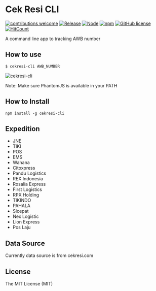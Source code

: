 # Cek Resi CLI
[![contributions welcome](https://img.shields.io/badge/contributions-welcome-brightgreen.svg?style=flat)](https://github.com/ipanardian/cekresi-cli/issues) 
[![Release](https://img.shields.io/badge/release-v1.0.x-orange.svg)](https://github.com/ipanardian/browser-notif/releases)
[![Node](https://img.shields.io/badge/node-v5.8.x-blue.svg)](https://gitter.im/ipanardian/cekresi-cli)
[![npm](https://img.shields.io/npm/v/npm.svg?maxAge=2592000)]()
[![GitHub license](https://img.shields.io/badge/license-MIT-red.svg)](https://raw.githubusercontent.com/ipanardian/cekresi-cli/master/LICENSE)
[![HitCount](https://hitt.herokuapp.com/ipanardian/cekresi-cli.svg)](https://github.com/ipanardian/cekresi-cli)

A command line app to tracking AWB number

## How to use
```
$ cekresi-cli AWB_NUMBER
```
![cekresi-cli](https://cloud.githubusercontent.com/assets/415225/15799222/314c99d4-2a7f-11e6-960a-310c33f09b98.gif)

Note: Make sure PhantomJS is available in your PATH

## How to Install
```
npm install -g cekresi-cli
```

## Expedition
* JNE
* TIKI
* POS
* EMS
* Wahana
* Citoxpress
* Pandu Logistics
* REX Indonesia
* Rosalia Express
* First Logistics
* RPX Holding
* TIKINDO
* PAHALA
* Sicepat
* Nex Logistic
* Lion Express
* Pos Laju

## Data Source
Currently data source is from cekresi.com

## License
The MIT License (MIT)
